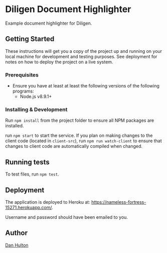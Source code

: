 # Diligen Document Highlighter

Example document highlighter for Diligen.

## Getting Started

These instructions will get you a copy of the project up and running on your local machine for development and testing purposes. See deployment for notes on how to deploy the project on a live system.

### Prerequisites

* Ensure you have at least at least the following versions of the following programs:
  * Node.js v8.9.1+

### Installing & Development

Run `npm install` from the project folder to ensure all NPM packages are installed.

run `npm start` to start the service.  If you plan on making changes to the client code (located in `client-src`), run `npm run watch-client` to ensure that changes to client code are automatically compiled when changed.

## Running tests

To test files, run `npm test`.

## Deployment

The application is deployed to Heroku at: https://nameless-fortress-15271.herokuapp.com/.

Username and password should have been emailed to you.

## Author

[Dan Hulton](http://www.danhulton.com)